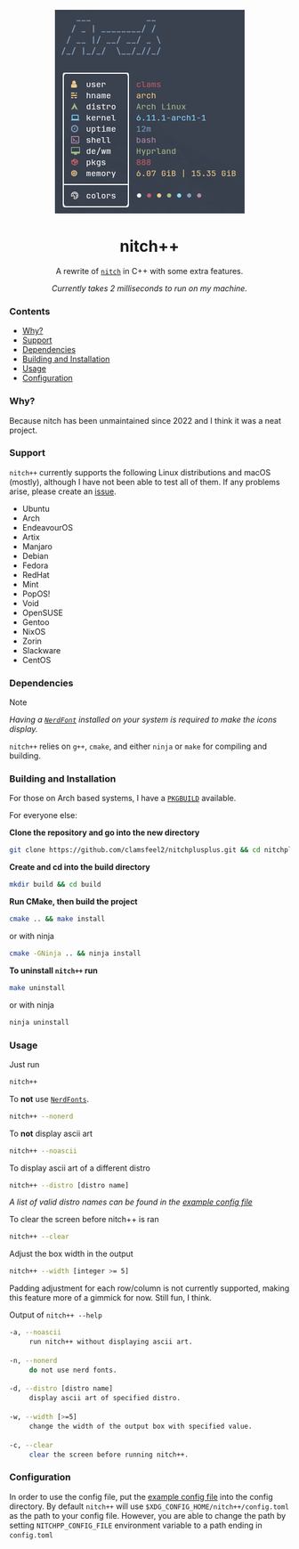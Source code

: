 <div align="center">

![nitch++-image](./.assets/nitchplusplus.png)

</div>

<div align="center">

# nitch++

A rewrite of [`nitch`](https://github.com/ssleert/nitch) in C++ with some extra features.

*Currently takes 2 milliseconds to run on my machine.*

</div>

### Contents

- [Why?](#why)
- [Support](#support)
- [Dependencies](#dependencies)
- [Building and Installation](#building-and-installation)
- [Usage](#usage)
- [Configuration](#configuration)

### Why?

Because nitch has been unmaintained since 2022 and I think it was a neat project.

### Support

`nitch++` currently supports the following Linux distributions and macOS (mostly), although I have not been able to test all of them. If any problems arise, please create an [issue](https://github.com/clamsfeel2/nitchplusplus/issues/new).

- Ubuntu
- Arch
- EndeavourOS
- Artix
- Manjaro
- Debian
- Fedora
- RedHat
- Mint
- PopOS!
- Void
- OpenSUSE
- Gentoo
- NixOS
- Zorin
- Slackware
- CentOS

### Dependencies

> [!NOTE]
>
> *Having a [`NerdFont`](https://github.com/ryanoasis/nerd-fonts) installed on your system is required to make the icons display.*

`nitch++` relies on `g++`, `cmake`, and either `ninja` or `make` for compiling and building.

### Building and Installation

For those on Arch based systems, I have a [`PKGBUILD`](./install/PKGBUILD) available. 

For everyone else:

**Clone the repository and go into the new directory**

```sh
git clone https://github.com/clamsfeel2/nitchplusplus.git && cd nitchplusplus
```

**Create and cd into the build directory**

```sh
mkdir build && cd build
```

**Run CMake, then build the project**

```sh
cmake .. && make install
```

or with ninja

```sh
cmake -GNinja .. && ninja install
```

**To uninstall `nitch++` run**

```sh
make uninstall
```

or with ninja

```sh
ninja uninstall
```

### Usage

Just run

```sh
nitch++
```

To **not** use [`NerdFonts`](https://github.com/ryanoasis/nerd-fonts).

```sh
nitch++ --nonerd
```

To **not** display ascii art

```sh
nitch++ --noascii
```

To display ascii art of a different distro

```sh
nitch++ --distro [distro name]
```

*A list of valid distro names can be found in the [example config file](./config/EXAMPLE_config.toml)*

To clear the screen before nitch++ is ran

```sh
nitch++ --clear
```

Adjust the box width in the output

```sh
nitch++ --width [integer >= 5]
```

Padding adjustment for each row/column is not currently supported, making this feature more of a gimmick for now. Still fun, I think.

Output of `nitch++ --help`

```sh
-a, --noascii
     run nitch++ without displaying ascii art.

-n, --nonerd
     do not use nerd fonts.

-d, --distro [distro name]
     display ascii art of specified distro.

-w, --width [>=5]
     change the width of the output box with specified value.

-c, --clear
     clear the screen before running nitch++.
```

### Configuration

In order to use the config file, put the [example config file](./config/EXAMPLE_config.toml) into the config directory. By default `nitch++` will use `$XDG_CONFIG_HOME/nitch++/config.toml` as the path to your config file. However, you are able to change the path by setting `NITCHPP_CONFIG_FILE` environment variable to a path ending in `config.toml` 
